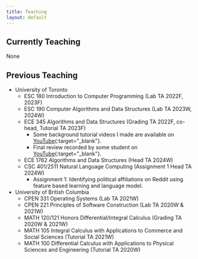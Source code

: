 ```yaml
---
title: Teaching
layout: default
---
```


## Currently Teaching
None

## Previous Teaching

- University of Toronto
  - ESC 180 Introduction to Computer Programming (Lab TA 2022F, 2023F)
  - ESC 190 Computer Algorithms and Data Structures (Lab TA 2023W, 2024W)
  - ECE 345 Algorithms and Data Structures (Grading TA 2022F, co-head, Tutorial TA 2023F)
    - Some background tutorial videos I made are available on [YouTube](https://youtube.com/playlist?list=PL1KqfdF_EfskSucRSsJ7jP0ZLKfBTL31A&si=0_zHzYrPHu6CpVk5){:target="_blank"}.
    - Final review recorded by some student on [YouTube](https://www.youtube.com/watch?v=7dPjl2V_uoE){:target="_blank"}.
  - ECE 1762 Algorithms and Data Structures (Head TA 2024W)
  - CSC 401/2511 Natural Language Computing (Assignment 1 Head TA 2024W)
    - Assignment 1: Identifying political affiliations on Reddit using feature based learning and language model.
- University of British Columbia
  - CPEN 331 Operating Systems (Lab TA 2021W)
  - CPEN 221 Principles of Software Construction (Lab TA 2020W & 2021W)
  - MATH 120/121 Honors Differential/Integral Calculus (Grading TA 2020W & 2021W)
  - MATH 105 Integral Calculus with Applications to Commerce and Social Sciences (Tutorial TA 2021W)
  - MATH 100 Differential Calculus with Applications to Physical Sciences and Engineering (Tutorial TA 2020W)